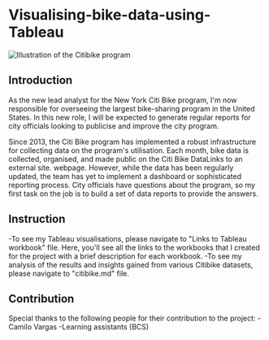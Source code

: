 # Visualising-bike-data-using-Tableau
![Illustration of the Citibike program](https://www.nyc.gov/assets/home/images/press_release/2018/November/pr576-18.jpg)

## Introduction
As the new lead analyst for the New York Citi Bike program, I'm now responsible for overseeing the largest bike-sharing program in the United States. In this new role, I will be expected to generate regular reports for city officials looking to publicise and improve the city program.

Since 2013, the Citi Bike program has implemented a robust infrastructure for collecting data on the program's utilisation. Each month, bike data is collected, organised, and made public on the Citi Bike DataLinks to an external site. webpage. However, while the data has been regularly updated, the team has yet to implement a dashboard or sophisticated reporting process. City officials have questions about the program, so my first task on the job is to build a set of data reports to provide the answers.

## Instruction
-To see my Tableau visualisations, please navigate to "Links to Tableau workbook" file. Here, you'll see all the links to the workbooks that I created for the project with a brief description for each workbook. 
-To see my analysis of the results and insights gained from various Citibike datasets, please navigate to "citibike.md" file.

## Contribution
Special thanks to the following people for their contribution to the project:
-Camilo Vargas
-Learning assistants (BCS)
